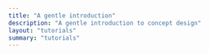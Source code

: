 ```yaml
---
title: "A gentle introduction"
description: "A gentle introduction to concept design"
layout: "tutorials"
summary: "tutorials"
---
```

